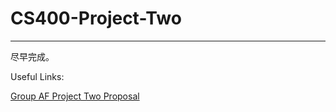 # CS400-Project-Two

---

尽早完成。



Useful Links:

[Group AF Project Two Proposal](https://docs.google.com/document/d/1693CcnU6PB55to5CJmxMEjU3vPT_VqvOe5ZbSkdvAZ0/edit#heading=h.uqwr0iq8yt2d)

